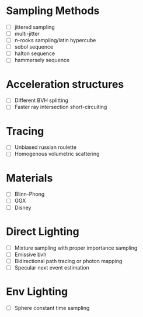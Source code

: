 # Sampling Methods
- [ ] jittered sampling
- [ ] multi-jitter
- [ ] n-rooks sampling/latin hypercube
- [ ] sobol sequence
- [ ] halton sequence
- [ ] hammersely sequence

# Acceleration structures
- [ ] Different BVH splitting
- [ ] Faster ray intersection short-circuiting

# Tracing
- [ ] Unbiased russian roulette
- [ ] Homogenous volumetric scattering

# Materials
- [ ] Blinn-Phong
- [ ] GGX
- [ ] Disney

# Direct Lighting
- [ ] Mixture sampling with proper importance sampling
- [ ] Emissive bvh
- [ ] Bidirectional path tracing or photon mapping
- [ ] Specular next event estimation

# Env Lighting
- [ ] Sphere constant time sampling
